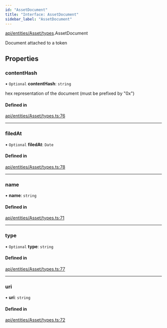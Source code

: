 ```yaml
---
id: "AssetDocument"
title: "Interface: AssetDocument"
sidebar_label: "AssetDocument"
---
```


[api/entities/Asset/types](../../../../../../modules/API/Entities/Asset/Types/Types.md).AssetDocument

Document attached to a token

## Properties

### contentHash

• `Optional` **contentHash**: `string`

hex representation of the document (must be prefixed by "0x")

#### Defined in

[api/entities/Asset/types.ts:76](https://github.com/PolymeshAssociation/polymesh-sdk/blob/fe2e6dd1d/src/api/entities/Asset/types.ts#L76)

___

### filedAt

• `Optional` **filedAt**: `Date`

#### Defined in

[api/entities/Asset/types.ts:78](https://github.com/PolymeshAssociation/polymesh-sdk/blob/fe2e6dd1d/src/api/entities/Asset/types.ts#L78)

___

### name

• **name**: `string`

#### Defined in

[api/entities/Asset/types.ts:71](https://github.com/PolymeshAssociation/polymesh-sdk/blob/fe2e6dd1d/src/api/entities/Asset/types.ts#L71)

___

### type

• `Optional` **type**: `string`

#### Defined in

[api/entities/Asset/types.ts:77](https://github.com/PolymeshAssociation/polymesh-sdk/blob/fe2e6dd1d/src/api/entities/Asset/types.ts#L77)

___

### uri

• **uri**: `string`

#### Defined in

[api/entities/Asset/types.ts:72](https://github.com/PolymeshAssociation/polymesh-sdk/blob/fe2e6dd1d/src/api/entities/Asset/types.ts#L72)
